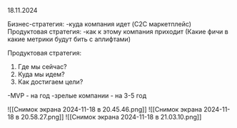 18.11.2024

Бизнес-стратегия:
-куда компания идет (C2C маркетплейс)
Продуктовая стратегия:
-как к этому компания приходит (Какие фичи в какие метрики будут бить с аплифтами)

Продуктовая стратегия:
1. Где мы сейчас?
2. Куда мы идем?
3. Как достигаем цели?

-MVP - на год
-зрелые компании - на 3-5 год

![[Снимок экрана 2024-11-18 в 20.45.46.png]]
![[Снимок экрана 2024-11-18 в 20.58.27.png]]
![[Снимок экрана 2024-11-18 в 21.03.10.png]]


